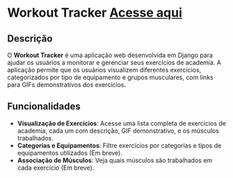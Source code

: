 # Workout Tracker [Acesse aqui](https://worktrack-3a42caaa73c2.herokuapp.com/)

## Descrição

O **Workout Tracker** é uma aplicação web desenvolvida em Django para ajudar os usuários a monitorar e gerenciar seus exercícios de academia. A aplicação permite que os usuários visualizem diferentes exercícios, categorizados por tipo de equipamento e grupos musculares, com links para GIFs demonstrativos dos exercícios.

## Funcionalidades

- **Visualização de Exercícios**: Acesse uma lista completa de exercícios de academia, cada um com descrição, GIF demonstrativo, e os músculos trabalhados.
- **Categorias e Equipamentos**: Filtre exercícios por categorias e tipos de equipamentos utilizados (Em breve).
- **Associação de Músculos**: Veja quais músculos são trabalhados em cada exercício (Em breve).
